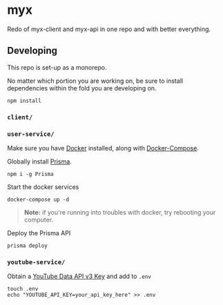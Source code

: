 # myx

Redo of myx-client and myx-api in one repo and with better everything.

## Developing

This repo is set-up as a monorepo.

No matter which portion you are working on, be sure to install dependencies within the fold you are developing on.

```shell
npm install
```

### `client/`

### `user-service/`

Make sure you have [Docker](https://docker.com) installed, along with [Docker-Compose](https://docs.docker.com/compose/).

Globally install [Prisma](https://prisma.io).

```shell
npm i -g Prisma
```

Start the docker services

```shell
docker-compose up -d
```

> **Note:** if you're running into troubles with docker, try rebooting your computer.

Deploy the Prisma API

```shell
prisma deploy
```

### `youtube-service/`

Obtain a [YouTube Data API v3 Key](https://developers.google.com/youtube/registering_an_application) and add to `.env`

```
touch .env
echo "YOUTUBE_API_KEY=your_api_key_here" >> .env
```


